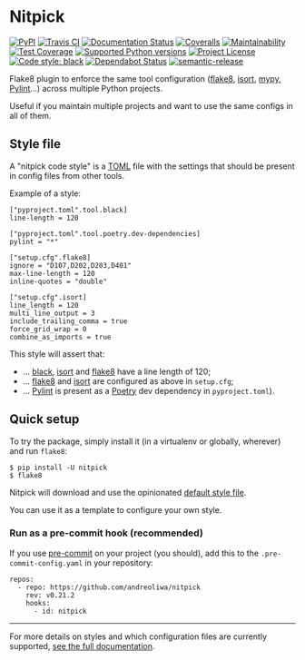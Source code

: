 # Nitpick

[![PyPI](https://img.shields.io/pypi/v/nitpick.svg)](https://pypi.org/project/nitpick)
[![Travis CI](https://api.travis-ci.com/andreoliwa/nitpick.svg)](https://travis-ci.com/andreoliwa/nitpick)
[![Documentation Status](https://readthedocs.org/projects/nitpick/badge/?version=latest)](https://nitpick.rtfd.io/en/latest/?badge=latest)
[![Coveralls](https://coveralls.io/repos/github/andreoliwa/nitpick/badge.svg)](https://coveralls.io/github/andreoliwa/nitpick)
[![Maintainability](https://api.codeclimate.com/v1/badges/61e0cdc48e24e76a0460/maintainability)](https://codeclimate.com/github/andreoliwa/nitpick)
[![Test Coverage](https://api.codeclimate.com/v1/badges/61e0cdc48e24e76a0460/test_coverage)](https://codeclimate.com/github/andreoliwa/nitpick)
[![Supported Python versions](https://img.shields.io/pypi/pyversions/nitpick.svg)](https://pypi.org/project/nitpick/)
[![Project License](https://img.shields.io/pypi/l/nitpick.svg)](https://pypi.org/project/nitpick/)
[![Code style: black](https://img.shields.io/badge/code%20style-black-000000.svg)](https://github.com/psf/black)
[![Dependabot Status](https://api.dependabot.com/badges/status?host=github&repo=andreoliwa/nitpick)](https://dependabot.com)
[![semantic-release](https://img.shields.io/badge/%20%20%F0%9F%93%A6%F0%9F%9A%80-semantic--release-e10079.svg)](https://github.com/semantic-release/semantic-release)

Flake8 plugin to enforce the same tool configuration ([flake8](https://gitlab.com/pycqa/flake8), [isort](https://github.com/timothycrosley/isort), [mypy](http://mypy-lang.org/), [Pylint](https://www.pylint.org)...) across multiple Python projects.

Useful if you maintain multiple projects and want to use the same configs in all of them.

## Style file

A "nitpick code style" is a [TOML](https://github.com/toml-lang/toml) file with the settings that should be present in config files from other tools.

Example of a style:

```
["pyproject.toml".tool.black]
line-length = 120

["pyproject.toml".tool.poetry.dev-dependencies]
pylint = "*"

["setup.cfg".flake8]
ignore = "D107,D202,D203,D401"
max-line-length = 120
inline-quotes = "double"

["setup.cfg".isort]
line_length = 120
multi_line_output = 3
include_trailing_comma = true
force_grid_wrap = 0
combine_as_imports = true
```

This style will assert that:

- ... [black](https://github.com/psf/black), [isort](https://github.com/timothycrosley/isort) and [flake8](https://gitlab.com/pycqa/flake8) have a line length of 120;
- ... [flake8](https://gitlab.com/pycqa/flake8) and [isort](https://github.com/timothycrosley/isort) are configured as above in `setup.cfg`;
- ... [Pylint](https://www.pylint.org) is present as a [Poetry](https://github.com/sdispater/poetry/) dev dependency in `pyproject.toml`).

## Quick setup

To try the package, simply install it (in a virtualenv or globally, wherever) and run `flake8`:

    $ pip install -U nitpick
    $ flake8

Nitpick will download and use the opinionated [default style file](https://raw.githubusercontent.com/andreoliwa/nitpick/v0.21.2/nitpick-style.toml).

You can use it as a template to configure your own style.

### Run as a pre-commit hook (recommended)

If you use [pre-commit](https://pre-commit.com/) on your project (you should), add this to the `.pre-commit-config.yaml` in your repository:

    repos:
      - repo: https://github.com/andreoliwa/nitpick
        rev: v0.21.2
        hooks:
          - id: nitpick

---

For more details on styles and which configuration files are currently supported, [see the full documentation](https://nitpick.rtfd.io/).
